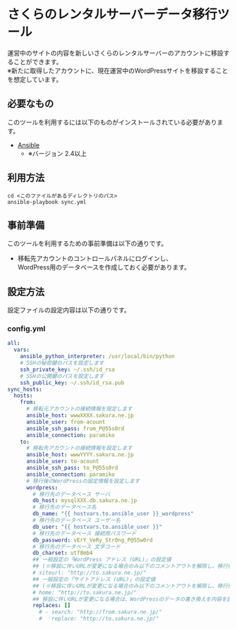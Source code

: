 さくらのレンタルサーバーデータ移行ツール
==========================

運営中のサイトの内容を新しいさくらのレンタルサーバーのアカウントに移設することができます。  
※新たに取得したアカウントに、現在運営中のWordPressサイトを移設することを想定しています。

必要なもの
-------------------

このツールを利用するには以下のものがインストールされている必要があります。

* [Ansible](https://www.ansible.com/)
    * ※バージョン 2.4以上

利用方法
-------------------

```
cd <このファイルがあるディレクトリのパス>
ansible-playbook sync.yml
```

事前準備
-------------------

このツールを利用するための事前準備は以下の通りです。

* 移転先アカウントのコントロールパネルにログインし、  
  WordPress用のデータベースを作成しておく必要があります。

設定方法
-------------------

設定ファイルの設定内容は以下の通りです。

### config.yml

```yml
all:
  vars:
    ansible_python_interpreter: /usr/local/bin/python
    # SSHの秘密鍵のパスを設定します
    ssh_private_key: ~/.ssh/id_rsa
    # SSHの公開鍵のパスを設定します
    ssh_public_key: ~/.ssh/id_rsa.pub
sync_hosts:
  hosts:
    from:
      # 移転元アカウントの接続情報を設定します
      ansible_host: wwwXXXX.sakura.ne.jp
      ansible_user: from-acount
      ansible_ssh_pass: from_P@55s0rd
      ansible_connection: paramiko
    to:
      # 移転先アカウントの接続情報を設定します
      ansible_host: wwwYYYY.sakura.ne.jp
      ansible_user: to-acount
      ansible_ssh_pass: to_P@55s0rd
      ansible_connection: paramiko
      # 移行後のWordPressの設定情報を設定します
      wordpress:
        # 移行先のデータベース サーバ
        db_host: mysqlXXX.db.sakura.ne.jp
        # 移行先のデータベース名
        db_name: "{{ hostvars.to.ansible_user }}_wordpress"
        # 移行先のデータベース ユーザー名
        db_user: "{{ hostvars.to.ansible_user }}"
        # 移行先のデータベース 接続用パスワード
        db_password: vErY_VeRy_Str0ng_P@55w0rd
        # 移行先のデータベース 文字コード
        db_charset: utf8mb4
        ## 一般設定の「WordPress アドレス (URL)」の設定値
        ## (※移設に伴いURLが変更になる場合のみ以下のコメントアウトを解除し、移行後のURLを設定します)
        # siteurl: "http://to.sakura.ne.jp/"
        ## 一般設定の「サイトアドレス (URL)」の設定値
        ## (※移設に伴いURLが変更になる場合のみ以下のコメントアウトを解除し、移行後のURLを設定します)
        # home: "http://to.sakura.ne.jp/"
        ## 移設に伴いURLが変更になる場合は、WordPressのデータの書き換えを内容を設定します
        replaces: []
          # - search: "http://from.sakura.ne.jp/"
          #   replace: "http://to.sakura.ne.jp/"
```
